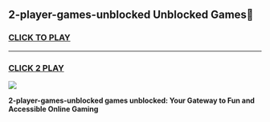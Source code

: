 
## 2-player-games-unblocked Unblocked Games👋
<h3>
<a href="https://news.freeplayer.one?title=2-player-games-unblocked&ref=16F">CLICK TO PLAY</a></h3>
<hr>

<h3>
<a href="https://news.freeplayer.one?title=2-player-games-unblocked&ref=16F">CLICK 2 PLAY</a>
  
</h3>

<a href="https://news.freeplayer.one?title=2-player-games-unblocked&ref=16F/"><img src="https://clearcache.store/games.png"></a>


**2-player-games-unblocked games unblocked: Your Gateway to Fun and Accessible Online Gaming**
